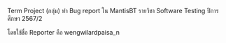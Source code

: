Term Project (กลุ่ม) ทำ Bug report ใน MantisBT
รายวิชา Software Testing ปีการศึกษา 2567/2

โดยใช้ชื่อ Reporter คือ wengwilardpaisa_n

